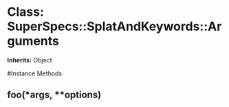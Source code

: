 # Class: SuperSpecs::SplatAndKeywords::Arguments
**Inherits:** Object
    




#Instance Methods
## foo(*args, **options) [](#method-i-foo)

